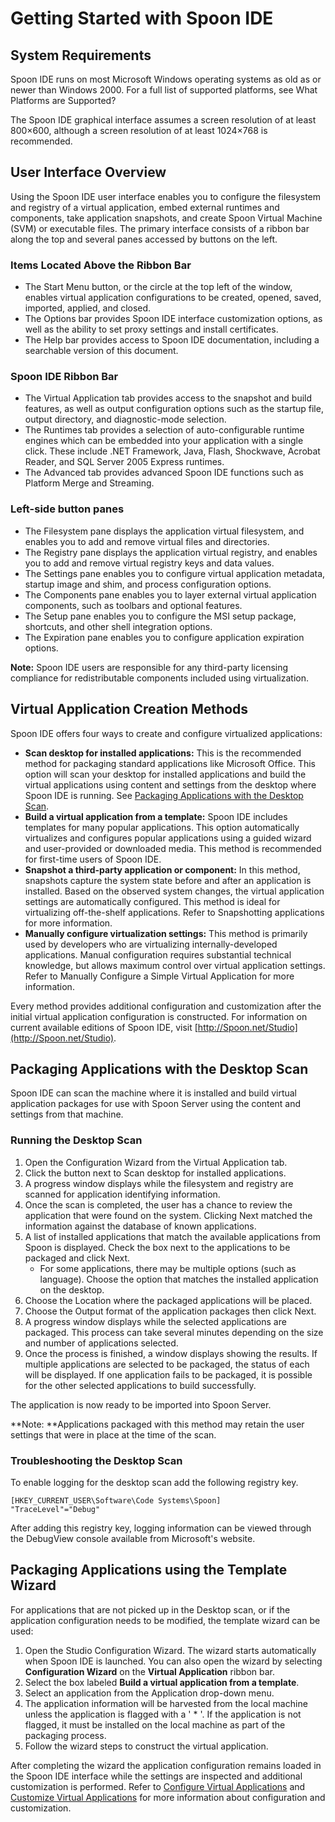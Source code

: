 # Getting Started with Spoon IDE #

## System Requirements ##

Spoon IDE runs on most Microsoft Windows operating systems as old as or newer than Windows 2000. For a full list of supported platforms, see What Platforms are Supported?

The Spoon IDE graphical interface assumes a screen resolution of at least 800×600, although a screen resolution of at least 1024×768 is recommended.

## User Interface Overview ##

Using the Spoon IDE user interface enables you to configure the filesystem and registry of a virtual application, embed external runtimes and components, take application snapshots, and create Spoon Virtual Machine (SVM) or executable files. The primary interface consists of a ribbon bar along the top and several panes accessed by buttons on the left.

### Items Located Above the Ribbon Bar ###

- The Start Menu button, or the circle at the top left of the window, enables virtual application configurations to be created, opened, saved, imported, applied, and closed.
- The Options bar provides Spoon IDE interface customization options, as well as the ability to set proxy settings and install certificates.
- The Help bar provides access to Spoon IDE documentation, including a searchable version of this document.

### Spoon IDE Ribbon Bar ###

- The Virtual Application tab provides access to the snapshot and build features, as well as output configuration options such as the startup file, output directory, and diagnostic-mode selection.
- The Runtimes tab provides a selection of auto-configurable runtime engines which can be embedded into your application with a single click. These include .NET Framework, Java, Flash, Shockwave, Acrobat Reader, and SQL Server 2005 Express runtimes.
- The Advanced tab provides advanced Spoon IDE functions such as Platform Merge and Streaming.

### Left-side button panes ###

- The Filesystem pane displays the application virtual filesystem, and enables you to add and remove virtual files and directories.
- The Registry pane displays the application virtual registry, and enables you to add and remove virtual registry keys and data values.
- The Settings pane enables you to configure virtual application metadata, startup image and shim, and process configuration options.
- The Components pane enables you to layer external virtual application components, such as toolbars and optional features.
- The Setup pane enables you to configure the MSI setup package, shortcuts, and other shell integration options.
- The Expiration pane enables you to configure application expiration options.

**Note:** Spoon IDE users are responsible for any third-party licensing compliance for redistributable components included using virtualization.

## Virtual Application Creation Methods ##

Spoon IDE offers four ways to create and configure virtualized applications:

- **Scan desktop for installed applications:** This is the recommended method for packaging standard applications like Microsoft Office. This option will scan your desktop for installed applications and build the virtual applications using content and settings from the desktop where Spoon IDE is running. See [Packaging Applications with the Desktop Scan](#package-with-desktop-scan).
- **Build a virtual application from a template:** Spoon IDE includes templates for many popular applications. This option automatically virtualizes and configures popular applications using a guided wizard and user-provided or downloaded media. This method is recommended for first-time users of Spoon IDE.
- **Snapshot a third-party application or component:** In this method, snapshots capture the system state before and after an application is installed. Based on the observed system changes, the virtual application settings are automatically configured. This method is ideal for virtualizing off-the-shelf applications. Refer to Snapshotting applications for more information.
- **Manually configure virtualization settings:**  This method is primarily used by developers who are virtualizing internally-developed applications. Manual configuration requires substantial technical knowledge, but allows maximum control over virtual application settings. Refer to Manually Configure a Simple Virtual Application for more information.

Every method provides additional configuration and customization after the initial virtual application configuration is constructed. For information on current available editions of Spoon IDE, visit [http://Spoon.net/Studio](http://Spoon.net/Studio).

<a name="package-with-desktop-scan"></a>
## Packaging Applications with the Desktop Scan ##
Spoon IDE can scan the machine where it is installed and build virtual application packages for use with 
Spoon Server using the content and settings from that machine.

### Running the Desktop Scan ###

1. Open the Configuration Wizard from the Virtual Application tab.
2. Click the button next to Scan desktop for installed applications.
3. A progress window displays while the filesystem and registry are scanned for application identifying information.
4. Once the scan is completed, the user has a chance to review the application that were found on the system. Clicking Next matched the information against the database of known applications.
5. A list of installed applications that match the available applications from Spoon is displayed. Check the box next to the applications to be packaged and click Next.
	- For some applications, there may be multiple options (such as language). Choose the option that matches the installed application on the desktop.
6. Choose the Location where the packaged applications will be placed.
7. Choose the Output format of the application packages then click Next.
8. A progress window displays while the selected applications are packaged. This process can take several minutes depending on the size and number of applications selected.
9. Once the process is finished, a window displays showing the results. If multiple applications are selected to be packaged, the status of each will be displayed. If one application fails to be packaged, it is possible for the other selected applications to build successfully.

The application is now ready to be imported into Spoon Server.

**Note: **Applications packaged with this method may retain the user settings that were in place at the time of the scan.

### Troubleshooting the Desktop Scan ###
To enable logging for the desktop scan add the following registry key.


    [HKEY_CURRENT_USER\Software\Code Systems\Spoon]
    "TraceLevel"="Debug"

After adding this registry key, logging information can be viewed through the DebugView console available from Microsoft's website.

## Packaging Applications using the Template Wizard ##
For applications that are not picked up in the Desktop scan, or if the application configuration needs to be modified, the template wizard can be used:

1. Open the Studio Configuration Wizard. The wizard starts automatically when Spoon IDE is launched. You can also open the wizard by selecting **Configuration Wizard** on the **Virtual Application** ribbon bar.
2. Select the box labeled **Build a virtual application from a template**.
3. Select an application from the Application drop-down menu.
4. The application information will be harvested from the local machine unless the application is flagged with a ' * '. If the application is not flagged, it must be installed on the local machine as part of the packaging process.
5. Follow the wizard steps to construct the virtual application.

After completing the wizard the application configuration remains loaded in the Spoon IDE interface while the settings are inspected and additional customization is performed. Refer to [Configure Virtual Applications](#configure-virtual-applications) and [Customize Virtual Applications](#customize-virtual-applications) for more information about configuration and customization.